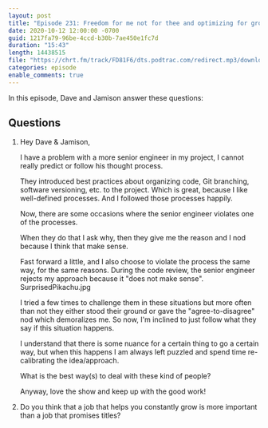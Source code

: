 ```yaml
---
layout: post
title: "Episode 231: Freedom for me not for thee and optimizing for growth"
date: 2020-10-12 12:00:00 -0700
guid: 1217fa79-96be-4ccd-b30b-7ae450e1fc7d
duration: "15:43"
length: 14438515
file: "https://chrt.fm/track/FD81F6/dts.podtrac.com/redirect.mp3/download.softskills.audio/sse-231.mp3"
categories: episode
enable_comments: true
---
```


In this episode, Dave and Jamison answer these questions:

## Questions

1. Hey Dave & Jamison,
   
   I have a problem with a more senior engineer in my project, I cannot really predict or follow his thought process.
   
   They introduced best practices about organizing code, Git branching, software versioning, etc. to the project. Which is great, because I like well-defined processes. And I followed those processes happily.
   
   Now, there are some occasions where the senior engineer violates one of the processes.
   
   When they do that I ask why, then they give me the reason and I nod because I think that make sense.
   
   Fast forward a little, and I also choose to violate the process the same way, for the same reasons. During the code review, the senior engineer rejects my approach because it "does not make sense". SurprisedPikachu.jpg
   
   I tried a few times to challenge them in these situations but more often than not they either stood their ground or gave the "agree-to-disagree" nod which demoralizes me. So now, I'm inclined to just follow what they say if this situation happens.
   
   I understand that there is some nuance for a certain thing to go a certain way, but when this happens I am always left puzzled and spend time re-calibrating the idea/approach.
   
   What is the best way(s) to deal with these kind of people?
   
   Anyway, love the show and keep up with the good work!


2. Do you think that a job that helps you constantly grow is more important than a job that promises titles?
